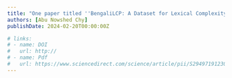 ```yaml
---
title: "One paper titled ''BengaliLCP: A Dataset for Lexical Complexity Prediction in the Bengali Texts'' has been accepted on LREC-COLLING 2024 Conference"
authors: [Abu Nowshed Chy]
publishDate: 2024-02-20T00:00:00Z

# links:
# - name: DOI
#   url: http://
# - name: Pdf
#   url: https://www.sciencedirect.com/science/article/pii/S2949719123000365/pdfft?md5=502faaa940a69ced559675ed79aff467&pid=1-s2.0-S2949719123000365-main.pdf
---
```


<!-- This is to inform you that their first Journal paper has now been accepted for publication in the [Natural Language Processing Journal (Publisher: Elsevier)](https://www.sciencedirect.com/journal/natural-language-processing-journal).
It was indeed a long journey and after consecutive disappointment from various journals. -->